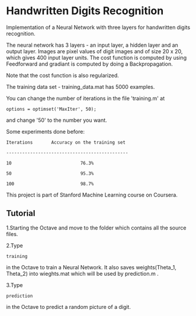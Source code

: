 Handwritten Digits Recognition
============================

Implementation of a Neural Network with three layers for handwritten digits recognition.

The neural network has 3 layers - an input layer, a hidden layer and an output layer.
Images are pixel values of digit images and of size 20 x 20, which gives 400 input layer units.
The cost function is computed by using Feedforward and gradiant is computed by doing a Backpropagation.

Note that the cost function is also regularized.

The training data set - training_data.mat has 5000 examples.

You can change the number of iterations in the file 'training.m' at 

    options = optimset('MaxIter', 50);
    
and change '50' to the number you want.

Some experiments done before:

    Iterations       Accuracy on the training set

    ----------------------------------------------

    10                          76.3%

    50                          95.3%

    100                         98.7%

This project is part of Stanford Machine Learning course on Coursera.
  
## Tutorial

  1.Starting the Octave and move to the folder which contains all the source files.
  
  2.Type
  
    
    training
    
    
  in the Octave to train a Neural Network. It also saves weights(Theta_1, Theta_2) into wieghts.mat which will be used by prediction.m .
  
  3.Type
  
    
    prediction
    
    
  in the Octave to predict a random picture of a digit.

